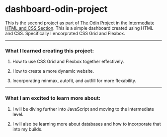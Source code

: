 # dashboard-odin-project

This is the second project as part of [The Odin Project](https://www.theodinproject.com) in the [Intermediate HTML and CSS Section](https://www.theodinproject.com/paths/full-stack-javascript/courses/intermediate-html-and-css).  This is a simple dashboard created using HTML and CSS.  Specifically I encorprated CSS Grid and Flexbox.

---

### What I learned creating this project: ###

1.  How to use CSS Grid and Flexbox together effectively.

2.  How to create a more dynamic website.

3.  Incorporating minmax, autofit, and autfill for more flexability. 

---

### What I am excited to learn more about: ###

1. I will be diving further into JavaScript and moving to the intermediate level.

2. I will also be learning more about databases and how to incorporate that into my builds.